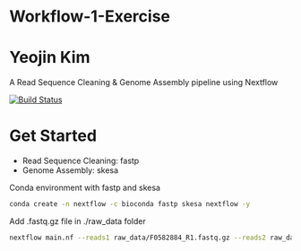 
# Workflow-1-Exercise
# Yeojin Kim

A Read Sequence Cleaning & Genome Assembly pipeline using Nextflow

[![Build Status](https://travis-ci.org/joemccann/dillinger.svg?branch=master)](https://travis-ci.org/joemccann/dillinger)

# Get Started

- Read Sequence Cleaning: fastp 
- Genome Assembly: skesa

Conda environment with fastp and skesa

```sh
conda create -n nextflow -c bioconda fastp skesa nextflow -y
```

Add .fastq.gz file in ./raw_data folder 

```sh
nextflow main.nf --reads1 raw_data/F0582884_R1.fastq.gz --reads2 raw_data/F0582884_R2.fastq.gz
```



